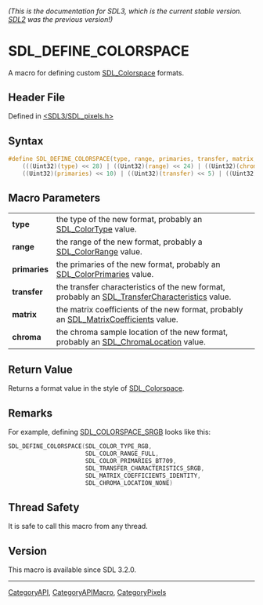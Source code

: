 ###### (This is the documentation for SDL3, which is the current stable version. [SDL2](https://wiki.libsdl.org/SDL2/) was the previous version!)
# SDL_DEFINE_COLORSPACE

A macro for defining custom [SDL_Colorspace](SDL_Colorspace) formats.

## Header File

Defined in [<SDL3/SDL_pixels.h>](https://github.com/libsdl-org/SDL/blob/main/include/SDL3/SDL_pixels.h)

## Syntax

```c
#define SDL_DEFINE_COLORSPACE(type, range, primaries, transfer, matrix, chroma) \
    (((Uint32)(type) << 28) | ((Uint32)(range) << 24) | ((Uint32)(chroma) << 20) | \
    ((Uint32)(primaries) << 10) | ((Uint32)(transfer) << 5) | ((Uint32)(matrix) << 0))
```

## Macro Parameters

|               |                                                                                                                               |
| ------------- | ----------------------------------------------------------------------------------------------------------------------------- |
| **type**      | the type of the new format, probably an [SDL_ColorType](SDL_ColorType) value.                                                 |
| **range**     | the range of the new format, probably a [SDL_ColorRange](SDL_ColorRange) value.                                               |
| **primaries** | the primaries of the new format, probably an [SDL_ColorPrimaries](SDL_ColorPrimaries) value.                                  |
| **transfer**  | the transfer characteristics of the new format, probably an [SDL_TransferCharacteristics](SDL_TransferCharacteristics) value. |
| **matrix**    | the matrix coefficients of the new format, probably an [SDL_MatrixCoefficients](SDL_MatrixCoefficients) value.                |
| **chroma**    | the chroma sample location of the new format, probably an [SDL_ChromaLocation](SDL_ChromaLocation) value.                     |

## Return Value

Returns a format value in the style of [SDL_Colorspace](SDL_Colorspace).

## Remarks

For example, defining [SDL_COLORSPACE_SRGB](SDL_COLORSPACE_SRGB) looks like
this:

```c
SDL_DEFINE_COLORSPACE(SDL_COLOR_TYPE_RGB,
                      SDL_COLOR_RANGE_FULL,
                      SDL_COLOR_PRIMARIES_BT709,
                      SDL_TRANSFER_CHARACTERISTICS_SRGB,
                      SDL_MATRIX_COEFFICIENTS_IDENTITY,
                      SDL_CHROMA_LOCATION_NONE)
```

## Thread Safety

It is safe to call this macro from any thread.

## Version

This macro is available since SDL 3.2.0.

----
[CategoryAPI](CategoryAPI), [CategoryAPIMacro](CategoryAPIMacro), [CategoryPixels](CategoryPixels)

